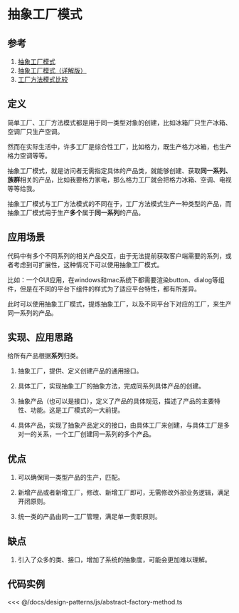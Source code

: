 # 抽象工厂模式

## 参考

1. [抽象工厂模式](https://refactoringguru.cn/design-patterns/abstract-factory)
2. [抽象工厂模式（详解版）](http://c.biancheng.net/view/1351.html)
3. [工厂方法模式比较](https://refactoringguru.cn/design-patterns/factory-comparison)

## 定义

简单工厂、工厂方法模式都是用于同一类型对象的创建，比如冰箱厂只生产冰箱、空调厂只生产空调。

然而在实际生活中，许多工厂是综合性工厂，比如格力，既生产格力冰箱，也生产格力空调等等。

抽象工厂模式，就是访问者无需指定具体的产品类，就能够创建、获取**同一系列、族群**相关的产品，比如我要格力家电，那么格力工厂就会把格力冰箱、空调、电视等等给我。

抽象工厂模式与工厂方法模式的不同在于，工厂方法模式生产一种类型的产品，而抽象工厂模式用于生产**多个**属于**同一系列**的产品。

## 应用场景

代码中有多个不同系列的相关产品交互，由于无法提前获取客户端需要的系列，或者考虑到可扩展性，这种情况下可以使用抽象工厂模式。

比如：一个GUI应用，在windows和mac系统下都需要渲染button、dialog等组件，但是在不同的平台下组件的样式为了适应平台特性，都有所差异。

此时可以使用抽象工厂模式，提炼抽象工厂，以及不同平台下对应的工厂，来生产同一系列的产品。

## 实现、应用思路

给所有产品根据**系列**归类。

1. 抽象工厂，提供、定义创建产品的通用接口。

2. 具体工厂，实现抽象工厂的抽象方法，完成同系列具体产品的创建。

3. 抽象产品（也可以是接口），定义了产品的具体规范，描述了产品的主要特性、功能。这是工厂模式的一大前提。

4. 具体产品，实现了抽象产品定义的接口，由具体工厂来创建，与具体工厂是多对一的关系，一个工厂创建同一系列的多个产品。

## 优点

1. 可以确保同一类型产品的生产，匹配。

2. 新增产品或者新增工厂，修改、新增工厂即可，无需修改外部业务逻辑，满足开闭原则。

3. 统一类的产品由同一工厂管理，满足单一责职原则。

## 缺点

1. 引入了众多的类、接口，增加了系统的抽象度，可能会更加难以理解。

## 代码实例

<<< @/docs/design-patterns/js/abstract-factory-method.ts

<design-patterns-abstract-factory-method />
